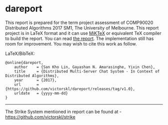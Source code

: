 # dareport
This report is prepared for the term project assessment of COMP90020 Distributed Algorithms 2017 SM1, The University of Melbourne. This report project is in LaTeX format and it can use [MiKTeX](https://miktex.org/) or equivalent TeX compiler to build the report. You can read [the report](https://github.com/victorskl/dareport/releases/download/v1.0/dareport_20170524.pdf). The implementation still has room for improvement. You may wish to cite this work as follow.

LaTeX/BibTeX:
```
@online{dareport,
    author    = {San Kho Lin, Gayashan N. Amarasinghe, Yixin Chen},
    title     = {Distributed Multi-Server Chat System - In Context of Distributed Algorithms},
    year      = {2017},
    url       = {https://github.com/victorskl/dareport/releases/tag/v1.0},
    urldate   = {yyyy-mm-dd}
}
```

---

The Strike System mentioned in report can be found at - https://github.com/victorskl/strike

